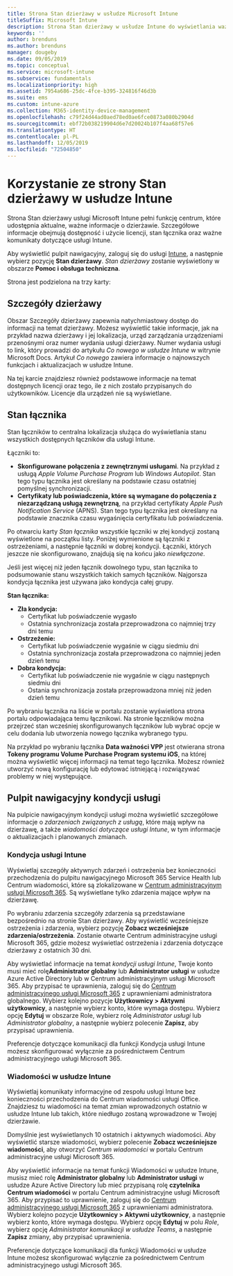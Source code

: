 ```yaml
---
title: Strona Stan dzierżawy w usłudze Microsoft Intune
titleSuffix: Microsoft Intune
description: Strona Stan dzierżawy w usłudze Intune do wyświetlania ważnych szczegółów dzierżawy bez konieczności opuszczania portalu usługi Intune
keywords: ''
author: brenduns
ms.author: brenduns
manager: dougeby
ms.date: 09/05/2019
ms.topic: conceptual
ms.service: microsoft-intune
ms.subservice: fundamentals
ms.localizationpriority: high
ms.assetid: 7954a686-25dc-4fce-b395-324816f46d3b
ms.suite: ems
ms.custom: intune-azure
ms.collection: M365-identity-device-management
ms.openlocfilehash: c79f24d44ad0aed78ed0ae6fce0873a080b2904d
ms.sourcegitcommit: ebf72b038219904d6e7d20024b107f4aa68f57e6
ms.translationtype: HT
ms.contentlocale: pl-PL
ms.lasthandoff: 12/05/2019
ms.locfileid: "72504850"
---
```

# <a name="use-the-intune-tenant-status-page"></a>Korzystanie ze strony Stan dzierżawy w usłudze Intune
Strona Stan dzierżawy usługi Microsoft Intune pełni funkcję centrum, które udostępnia aktualne, ważne informacje o dzierżawie. Szczegółowe informacje obejmują dostępność i użycie licencji, stan łącznika oraz ważne komunikaty dotyczące usługi Intune.  

Aby wyświetlić pulpit nawigacyjny, zaloguj się do usługi [Intune](https://go.microsoft.com/fwlink/?linkid=2090973), a następnie wybierz pozycję **Stan dzierżawy**.  *Stan dzierżawy* zostanie wyświetlony w obszarze **Pomoc i obsługa techniczna**.  

Strona jest podzielona na trzy karty:

## <a name="tenant-details"></a>Szczegóły dzierżawy
Obszar Szczegóły dzierżawy zapewnia natychmiastowy dostęp do informacji na temat dzierżawy. Możesz wyświetlić takie informacje, jak na przykład nazwa dzierżawy i jej lokalizacja, urząd zarządzania urządzeniami przenośnymi oraz numer wydania usługi dzierżawy. Numer wydania usługi to link, który prowadzi do artykułu *Co nowego w usłudze Intune* w witrynie Microsoft Docs. Artykuł *Co nowego* zawiera informacje o najnowszych funkcjach i aktualizacjach w usłudze Intune.  

Na tej karcie znajdziesz również podstawowe informacje na temat dostępnych licencji oraz tego, ile z nich zostało przypisanych do użytkowników. Licencje dla urządzeń nie są wyświetlane.

## <a name="connector-status"></a>Stan łącznika
Stan łączników to centralna lokalizacja służąca do wyświetlania stanu wszystkich dostępnych łączników dla usługi Intune.  

Łączniki to:
- **Skonfigurowane połączenia z zewnętrznymi usługami**. Na przykład z usługą *Apple Volume Purchase Program* lub *Windows Autopilot*.  Stan tego typu łącznika jest określany na podstawie czasu ostatniej pomyślnej synchronizacji.
- **Certyfikaty lub poświadczenia, które są wymagane do połączenia z niezarządzaną usługą zewnętrzną**, na przykład certyfikaty *Apple Push Notification Service* (APNS). Stan tego typu łącznika jest określany na podstawie znacznika czasu wygaśnięcia certyfikatu lub poświadczenia.  

Po otwarciu karty *Stan łącznika* wszystkie łączniki w złej kondycji zostaną wyświetlone na początku listy. Poniżej wymienione są łączniki z ostrzeżeniami, a następnie łączniki w dobrej kondycji. Łączniki, których jeszcze nie skonfigurowano, znajdują się na końcu jako *niewłączone*.

Jeśli jest więcej niż jeden łącznik dowolnego typu, stan łącznika to podsumowanie stanu wszystkich takich samych łączników. Najgorsza kondycja łącznika jest używana jako kondycja całej grupy.  

**Stan łącznika:**
- **Zła kondycja:**
  - Certyfikat lub poświadczenie wygasło
  - Ostatnia synchronizacja została przeprowadzona co najmniej trzy dni temu
- **Ostrzeżenie:**
  - Certyfikat lub poświadczenie wygaśnie w ciągu siedmiu dni
  - Ostatnia synchronizacja została przeprowadzona co najmniej jeden dzień temu
- **Dobra kondycja:**
  - Certyfikat lub poświadczenie nie wygaśnie w ciągu następnych siedmiu dni
  - Ostania synchronizacja została przeprowadzona mniej niż jeden dzień temu  

Po wybraniu łącznika na liście w portalu zostanie wyświetlona strona portalu odpowiadająca temu łącznikowi. Na stronie łączników można przejrzeć stan wcześniej skonfigurowanych łączników lub wybrać opcje w celu dodania lub utworzenia nowego łącznika wybranego typu.

Na przykład po wybraniu łącznika **Data ważności VPP** jest otwierana strona **Tokeny programu Volume Purchase Program systemu iOS**, na której można wyświetlić więcej informacji na temat tego łącznika. Możesz również utworzyć nową konfigurację lub edytować istniejącą i rozwiązywać problemy w niej występujące.

## <a name="service-health-dashboard"></a>Pulpit nawigacyjny kondycji usługi  
Na pulpicie nawigacyjnym kondycji usługi można wyświetlić szczegółowe informacje o *zdarzeniach związanych z usługą*, które mają wpływ na dzierżawę, a także *wiadomości dotyczące usługi Intune*, w tym informacje o aktualizacjach i planowanych zmianach.

### <a name="intune-service-health"></a>Kondycja usługi Intune
Wyświetlaj szczegóły aktywnych zdarzeń i ostrzeżenia bez konieczności przechodzenia do pulpitu nawigacyjnego Microsoft 365 Service Health lub Centrum wiadomości, które są zlokalizowane w [Centrum administracyjnym usługi Microsoft 365](https://admin.microsoft.com). Są wyświetlane tylko zdarzenia mające wpływ na dzierżawę.  

Po wybraniu zdarzenia szczegóły zdarzenia są przedstawiane bezpośrednio na stronie Stan dzierżawy. Aby wyświetlić wcześniejsze ostrzeżenia i zdarzenia, wybierz pozycję **Zobacz wcześniejsze zdarzenia/ostrzeżenia**. Zostanie otwarte Centrum administracyjne usługi Microsoft 365, gdzie możesz wyświetlać ostrzeżenia i zdarzenia dotyczące dzierżawy z ostatnich 30 dni.  

Aby wyświetlać informacje na temat *kondycji usługi Intune*, Twoje konto musi mieć rolę**Administrator globalny** lub **Administrator usługi** w usłudze Azure Active Directory lub w Centrum administracyjnym usługi Microsoft 365. Aby przypisać te uprawnienia, zaloguj się do [Centrum administracyjnego usługi Microsoft 365](https://admin.microsoft.com) z uprawnieniami administratora globalnego. Wybierz kolejno pozycje **Użytkownicy > Aktywni użytkownicy**, a następnie wybierz konto, które wymaga dostępu. Wybierz opcję **Edytuj** w obszarze Role, wybierz rolę *Administrator usługi* lub *Administrator globalny*, a następnie wybierz polecenie **Zapisz**, aby przypisać uprawnienia.  

Preferencje dotyczące komunikacji dla funkcji Kondycja usługi Intune możesz skonfigurować wyłącznie za pośrednictwem Centrum administracyjnego usługi Microsoft 365.

### <a name="intune-news"></a>Wiadomości w usłudze Intune  
Wyświetlaj komunikaty informacyjne od zespołu usługi Intune bez konieczności przechodzenia do Centrum wiadomości usługi Office. Znajdziesz tu wiadomości na temat zmian wprowadzonych ostatnio w usłudze Intune lub takich, które niedługo zostaną wprowadzone w Twojej dzierżawie.  

Domyślnie jest wyświetlanych 10 ostatnich i aktywnych wiadomości. Aby wyświetlić starsze wiadomości, wybierz polecenie **Zobacz wcześniejsze wiadomości**, aby otworzyć *Centrum wiadomości* w portalu Centrum administracyjne usługi Microsoft 365.  

Aby wyświetlić informacje na temat funkcji Wiadomości w usłudze Intune, musisz mieć rolę **Administrator globalny** lub **Administrator usługi** w usłudze Azure Active Directory lub mieć przypisaną rolę **czytelnika Centrum wiadomości** w portalu Centrum administracyjne usługi Microsoft 365.  Aby przypisać to uprawnienie, zaloguj się do [Centrum administracyjnego usługi Microsoft 365](https://admin.microsoft.com) z uprawnieniami administratora. Wybierz kolejno pozycje **Użytkownicy > Aktywni użytkownicy**, a następnie wybierz konto, które wymaga dostępu. Wybierz opcję **Edytuj** w polu *Role*, wybierz opcję *Administrator komunikacji w usłudze Teams*, a następnie **Zapisz** zmiany, aby przypisać uprawnienia.  

Preferencje dotyczące komunikacji dla funkcji Wiadomości w usłudze Intune możesz skonfigurować wyłącznie za pośrednictwem Centrum administracyjnego usługi Microsoft 365.
